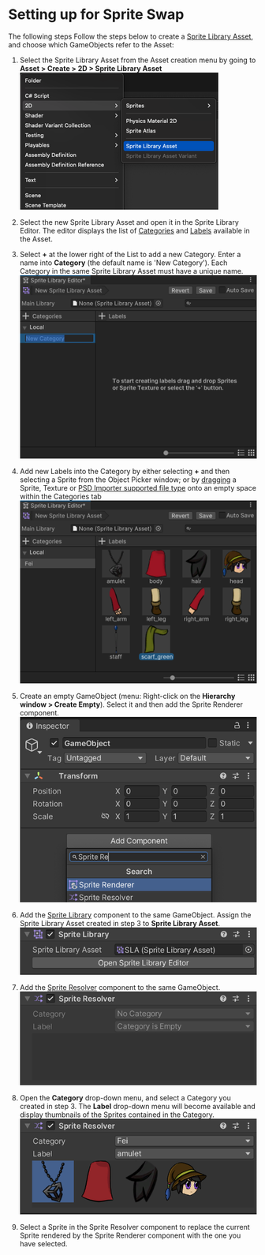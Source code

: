 # Setting up for Sprite Swap
The following steps 
Follow the steps below to create a [Sprite Library Asset](SL-Asset.md), and choose which GameObjects refer to the Asset:

1. Select the Sprite Library Asset from the Asset creation menu by going to **Asset > Create > 2D > Sprite Library Asset**<br/>![](images/2D-animation-SLAsset-dropdown.png)

2. Select the new Sprite Library Asset and open it in the Sprite Library Editor. The editor displays the list of [Categories](SL-Asset.md#Categories) and [Labels](SL-Asset.md#Labels) available in the Asset.

3. Select **+** at the lower right of the List to add a new Category. Enter a name into **Category** (the default name is 'New Category'). Each Category in the same Sprite Library Asset must have a unique name.<br/>![](images/2D-animation-SLAsset-add-category.png)

4. Add new Labels into the Category by either selecting **+** and then selecting a Sprite from the Object Picker window; or by [dragging](SL-Asset.md#drag-and-drop) a Sprite, Texture or [PSD Importer supported file type](#PreparingArtwork.md) onto an empty space within the Categories tab <br/>![](images/2D-animation-SLAsset-category-entry2.png)

5. Create an empty GameObject (menu: Right-click on the **Hierarchy window > Create Empty**). Select it and then add the Sprite Renderer component.<br/>![](images/2d-anim-add-sprite-renderer.png)

6. Add the [Sprite Library](SL-component.md) component to the same GameObject. Assign the Sprite Library Asset created in step 3 to **Sprite Library Asset**.<br/>![](images/2D-animation-SLComp-Open.png)

7. Add the [Sprite Resolver](SL-Resolver.md) component to the same GameObject.<br/>![](images/2d-anim-add-sprite-resolver-comp-step.png)

8. Open the **Category** drop-down menu, and select a Category you created in step 3. The **Label** drop-down menu will become available and display thumbnails of the Sprites contained in the Category.<br/>![](images/2D-animation-SResolver-properties.png)

9. Select a Sprite in the Sprite Resolver component to replace the current Sprite rendered by the Sprite Renderer component with the one you have selected.
